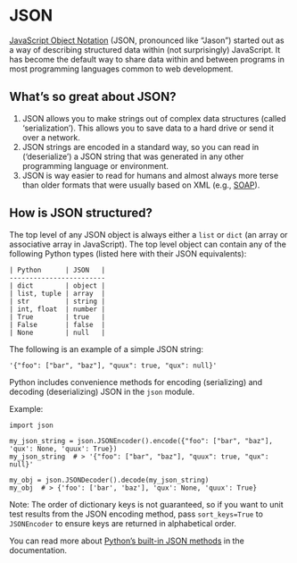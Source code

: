 # JSON

[JavaScript Object Notation](http://www.json.org/) (JSON, pronounced like “Jason”) started out as a way of describing structured data within (not surprisingly) JavaScript. It has become the default way to share data within and between programs in most programming languages common to web development.

## What’s so great about JSON?

1. JSON allows you to make strings out of complex data structures (called ‘serialization’). This allows you to save data to a hard drive or send it over a network.
1. JSON strings are encoded in a standard way, so you can read in (‘deserialize’) a JSON string that was generated in any other programming language or environment.
1. JSON is way easier to read for humans and almost always more terse than older formats that were usually based on XML (e.g., [SOAP](http://www.tutorialspoint.com/soap/soap_examples.htm)).

## How is JSON structured?

The top level of any JSON object is always either a `list` or `dict` (an array or associative array in JavaScript). The top level object can contain any of the following Python types (listed here with their JSON equivalents):

    | Python      | JSON   |
    ------------------------
    | dict        | object |
    | list, tuple | array  |
    | str         | string |
    | int, float  | number |
    | True        | true   |
    | False       | false  |
    | None        | null   |

The following is an example of a simple JSON string:

    '{"foo": ["bar", "baz"], "quux": true, "qux": null}'

Python includes convenience methods for encoding (serializing) and decoding (deserializing) JSON in the `json` module.

Example:

    import json
    
    my_json_string = json.JSONEncoder().encode({"foo": ["bar", "baz"], 'qux': None, 'quux': True})
    my_json_string  # > '{"foo": ["bar", "baz"], "quux": true, "qux": null}'
    
    my_obj = json.JSONDecoder().decode(my_json_string)
    my_obj  # > {'foo': ['bar', 'baz'], 'qux': None, 'quux': True}

Note: The order of dictionary keys is not guaranteed, so if you want to unit test results from the JSON encoding method, pass `sort_keys=True` to `JSONEncoder` to ensure keys are returned in alphabetical order.

You can read more about [Python’s built-in JSON methods](https://docs.python.org/3/library/json.html) in the documentation.